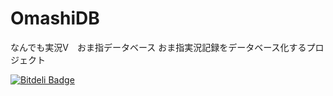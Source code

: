 OmashiDB
========

なんでも実況V　おま指データベース
おま指実況記録をデータベース化するプロジェクト


[![Bitdeli Badge](https://d2weczhvl823v0.cloudfront.net/kikakubu-ksg/omashidb/trend.png)](https://bitdeli.com/free "Bitdeli Badge")

